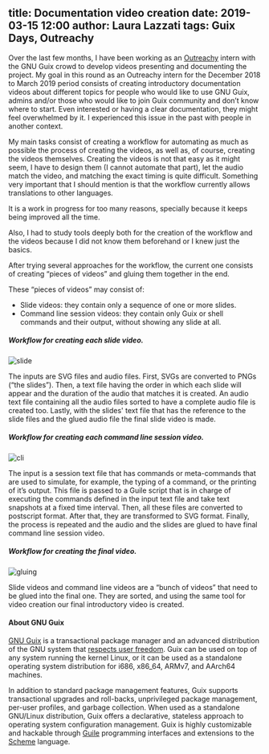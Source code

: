 title: Documentation video creation
date: 2019-03-15 12:00
author: Laura Lazzati
tags: Guix Days, Outreachy
---

Over the last few months, I have been working as an
[Outreachy](https://www.outreachy.org/) intern with the GNU Guix crowd
to develop videos presenting and documenting the project.
My goal in this round as an Outreachy
intern for the December 2018 to March 2019 period consists of creating introductory documentation videos
about different topics for people who would like to use GNU Guix,
admins and/or those who would like to join Guix community and don’t
know where to start. Even interested or having a clear documentation, they
might feel overwhelmed by it. I experienced this issue in the past with people in another context.

My main tasks consist of creating a workflow for
automating as much as possible the process of creating the videos, as well as,
of course, creating the videos themselves. Creating the videos is not that easy
as it might seem, I have to design them (I cannot automate that part), let
the audio match the video, and matching the exact timing is quite difficult.
Something very important that I should mention is that the workflow currently
allows translations to other languages.

It is a work in progress for too many reasons, specially because it keeps
being improved all the time.

Also, I had to study tools deeply both for the creation of the workflow and the videos
because I did not know them beforehand or I knew just the basics.

After trying several approaches for the workflow, the current one consists of
creating “pieces of videos” and gluing them together in the end.

These “pieces of videos” may consist of:
- Slide videos: they contain only a sequence of one or more slides.
- Command line session videos: they contain only Guix or shell commands and
their output, without showing any slide at all.

##### Workflow for creating each slide video.

![slide](https://git.savannah.gnu.org/cgit/guix/guix-artwork.git/tree/website/static/blog/img/outreachy-2019-outreachy-2019-slide-video.png)

The inputs are SVG files and audio files.
First, SVGs are converted to PNGs (“the slides”).
Then, a text file having the order in which each slide will
appear and the duration of the audio that matches it is created.
An audio text file containing all the audio files sorted to
have a complete audio file is created too.
Lastly, with the slides' text file that has the reference to the slide files
and the glued audio file the final slide video is made.

##### Workflow for creating each command line session video.

![cli](https://git.savannah.gnu.org/cgit/guix/guix-artwork.git/tree/website/static/blog/img/outreachy-2019-outreachy-2019-cli-video.png)

The input is a session text file that has commands or meta-commands that
are used to simulate, for example, the typing of a command, or the printing of
it’s output.
This file is passed to a Guile script that is in charge of executing the
commands defined in the input text file and take text snapshots at a fixed time
 interval. Then, all these files are converted to postscript format. After
that, they are transformed to SVG format. Finally, the process is repeated and
the audio and the slides are glued to have final command line session video.

##### Workflow for creating the final video.

![gluing](https://git.savannah.gnu.org/cgit/guix/guix-artwork.git/tree/website/static/blog/img/outreachy-2019-outreachy-2019-gluing-video.png)

Slide videos and command line videos are a “bunch of videos”
that need to be glued into the final one. They are sorted, and using the
same tool for video creation our final introductory video is created.

#### About GNU Guix

[GNU Guix](https://www.gnu.org/software/guix) is a transactional package
manager and an advanced distribution of the GNU system that [respects
user
freedom](https://www.gnu.org/distros/free-system-distribution-guidelines.html).
Guix can be used on top of any system running the kernel Linux, or it
can be used as a standalone operating system distribution for i686,
x86_64, ARMv7, and AArch64 machines.

In addition to standard package management features, Guix supports
transactional upgrades and roll-backs, unprivileged package management,
per-user profiles, and garbage collection.  When used as a standalone
GNU/Linux distribution, Guix offers a declarative, stateless approach to
operating system configuration management.  Guix is highly customizable
and hackable through [Guile](https://www.gnu.org/software/guile)
programming interfaces and extensions to the
[Scheme](http://schemers.org) language.

